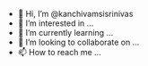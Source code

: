 - 👋 Hi, I’m @kanchivamsisrinivas
- 👀 I’m interested in ...
- 🌱 I’m currently learning ...
- 💞️ I’m looking to collaborate on ...
- 📫 How to reach me ...

<!---
kanchivamsisrinivas/kanchivamsisrinivas is a ✨ special ✨ repository because its `README.md` (this file) appears on your GitHub profile.
You can click the Preview link to take a look at your changes.
--->
<html>
  <head>
    <title>
    </head>
      <body>
      <h1>this is Attitude of Program by developer</h1>
      <p>Develpor made by many things of applications</p>
    </title>
  </body>
</html>
